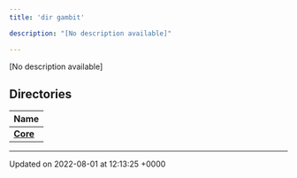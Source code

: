 ```yaml
---
title: 'dir gambit'

description: "[No description available]"

---
```







[No description available]

## Directories

| Name           |
| -------------- |
| **[Core](/documentation/code/files/dir_26ae23f9cf954d4b7b5b724edbe93c37/#dir-core)**  |






-------------------------------

Updated on 2022-08-01 at 12:13:25 +0000

